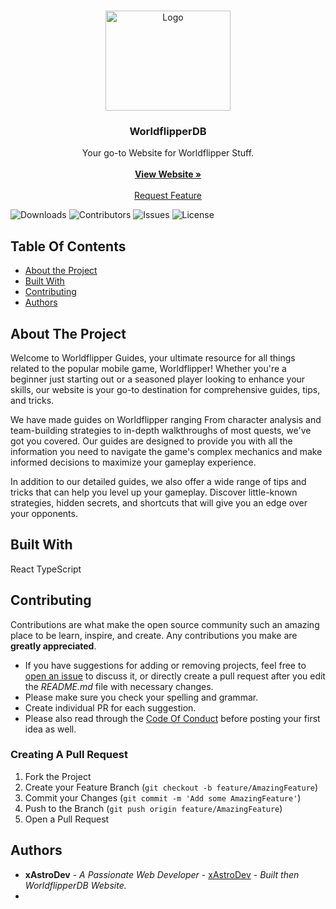 <br/>
<p align="center">
  <a href="https://github.com/xAstroDev/WorldflipperDB">
    <img src="https://worldflipper.jp/sp/assets/images/top_kv_logo.png?rel20230609" alt="Logo" width="200" height="160">
  </a>

  <h3 align="center">WorldflipperDB</h3>

  <p align="center">
    Your go-to Website for Worldflipper Stuff.
    <br/>
    <br/>
    <a href="https://"><strong>View Website »</strong></a>
    <br/>
    <br/>
    <a href="https://github.com/xAstroDev/WorldflipperDB/issues">Request Feature</a>
  </p>
</p>

![Downloads](https://img.shields.io/github/downloads/xAstroDev/WorldflipperDB/total) ![Contributors](https://img.shields.io/github/contributors/xAstroDev/WorldflipperDB?color=dark-green) ![Issues](https://img.shields.io/github/issues/xAstroDev/WorldflipperDB) ![License](https://img.shields.io/github/license/xAstroDev/WorldflipperDB) 

## Table Of Contents

* [About the Project](#about-the-project)
* [Built With](#built-with)
* [Contributing](#contributing)
* [Authors](#authors)

## About The Project

Welcome to Worldflipper Guides, your ultimate resource for all things related to the popular mobile game, Worldflipper! Whether you're a beginner just starting out or a seasoned player looking to enhance your skills, our website is your go-to destination for comprehensive guides, tips, and tricks.

We have made guides on Worldflipper ranging From character analysis and team-building strategies to in-depth walkthroughs of most quests, we've got you covered. Our guides are designed to provide you with all the information you need to navigate the game's complex mechanics and make informed decisions to maximize your gameplay experience.

In addition to our detailed guides, we also offer a wide range of tips and tricks that can help you level up your gameplay. Discover little-known strategies, hidden secrets, and shortcuts that will give you an edge over your opponents.

## Built With

React TypeScript

## Contributing

Contributions are what make the open source community such an amazing place to be learn, inspire, and create. Any contributions you make are **greatly appreciated**.
* If you have suggestions for adding or removing projects, feel free to [open an issue](https://github.com/xAstroDev/WorldflipperDB/issues/new) to discuss it, or directly create a pull request after you edit the *README.md* file with necessary changes.
* Please make sure you check your spelling and grammar.
* Create individual PR for each suggestion.
* Please also read through the [Code Of Conduct](https://github.com/xAstroDev/WorldflipperDB/blob/main/CODE_OF_CONDUCT.md) before posting your first idea as well.

### Creating A Pull Request

1. Fork the Project
2. Create your Feature Branch (`git checkout -b feature/AmazingFeature`)
3. Commit your Changes (`git commit -m 'Add some AmazingFeature'`)
4. Push to the Branch (`git push origin feature/AmazingFeature`)
5. Open a Pull Request

## Authors

* **xAstroDev** - *A Passionate Web Developer* - [xAstroDev](https://github.com/xAstroDev) - *Built then WorldflipperDB Website.*
* 
